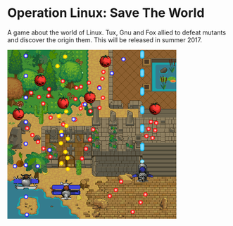 # Operation Linux: Save The World
A game about the world of Linux. Tux, Gnu and Fox allied to defeat mutants and discover the origin them. 
This will be released in summer 2017.

![](screenshot.png)